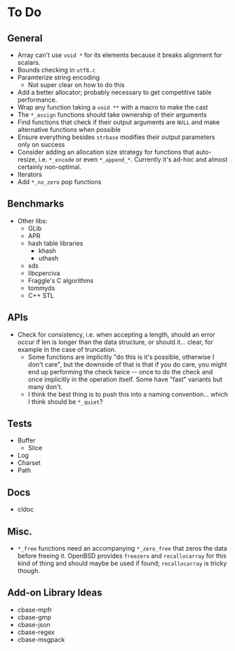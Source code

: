 # To Do

## General

- Array can't use `void *` for its elements because it breaks alignment for
  scalars.
- Bounds checking in `utf8.c`
- Paramterize string encoding
  - Not super clear on how to do this
- Add a better allocator; probably necessary to get competitive table
  performance.
- Wrap any function taking a `void **` with a macro to make the cast
- The `*_assign` functions should take ownership of their arguments
- Find functions that check if their output arguments are `NULL` and make
  alternative functions when possible
- Ensure everything besides `strbase` modifies their output parameters only on
  success
- Consider adding an allocation size strategy for functions that auto-resize,
  i.e. `*_encode` or even `*_append_*`.  Currently it's ad-hoc and almost
  certainly non-optimal.
- Iterators
- Add `*_no_zero` pop functions

## Benchmarks

- Other libs:
  - GLib
  - APR
  - hash table libraries
    - khash
    - uthash
  - sds
  - libcperciva
  - Fraggle's C algorithms
  - tommyds
  - C++ STL

## APIs

- Check for consistency, i.e. when accepting a length, should an error occur if
  len is longer than the data structure, or should it... clear, for example in
  the case of truncation.
  - Some functions are implicitly "do this is it's possible, otherwise I don't
    care", but the downside of that is that if you do care, you might end up
    performing the check twice -- once to do the check and once implicitly in
    the operation itself.  Some have "fast" variants but many don't.
  - I think the best thing is to push this into a naming convention... which I
    think should be `*_quiet`?

## Tests

- Buffer
  - Slice
- Log
- Charset
- Path

## Docs

- cldoc

## Misc.

- `*_free` functions need an accompanying `*_zero_free` that zeros the data
  before freeing it.  OpenBSD provides `freezero` and `recallocarray` for this
  kind of thing and should maybe be used if found; `recallocarray` is tricky
  though.

## Add-on Library Ideas

- cbase-mpfr
- cbase-gmp
- cbase-json
- cbase-regex
- cbase-msgpack
